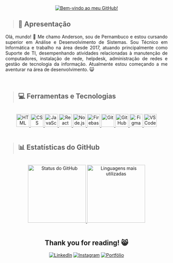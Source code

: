<div align="center">
  <a href="https://github.com/andypeas"><img src="https://readme-typing-svg.herokuapp.com?font=Fira+Code&weight=500&size=30&duration=4000&pause=500&color=8E42F7&center=true&width=500&lines=Bem-vindo+ao+meu+GitHub!;Welcome+to+my+GitHub+page!" alt="Bem-vindo ao meu GitHub!"/></a> 
</div>

> ## 💬 Apresentação
<p align="justify"> Olá, mundo! 👋 Me chamo Anderson, sou de Pernambuco e estou cursando superior em Análise e Desenvolvimento de Sistemas. Sou Técnico em Informática e trabalho na área desde 2017, atuando principalmente como Suporte de TI, desempenhando atividades relacionadas à manutenção de computadores, instalação de rede, helpdesk, administração de redes e gestão de tecnologia da informação. Atualmente estou começando a me aventurar na área de desenvolvimento. 😺 </p>
<br>

> ## 💻 Ferramentas e Tecnologias
<br>
<!--- ícones disponíveis em https://devicon.dev/ -->
<div align="center">
  <a href="https://github.com/andypeas">
    <img src="https://cdn.jsdelivr.net/gh/devicons/devicon/icons/html5/html5-original.svg" alt="HTML" title="HTML" width="40" height="40"/> <img src="https://cdn.jsdelivr.net/gh/devicons/devicon/icons/css3/css3-original.svg" alt="CSS" title="CSS" width="40" height="40"/> <img src="https://cdn.jsdelivr.net/gh/devicons/devicon/icons/javascript/javascript-original.svg" alt="JavaScript" title="JavaScript" width="40" height="40"/> <img src="https://cdn.jsdelivr.net/gh/devicons/devicon/icons/react/react-original.svg" alt="React" title="React" width="40" height="40"/> <img src="https://cdn.jsdelivr.net/gh/devicons/devicon/icons/nodejs/nodejs-original.svg" alt="Node.js" title="Node.js" width="40" height="40"/> <img src="https://cdn.jsdelivr.net/gh/devicons/devicon/icons/firebase/firebase-plain.svg" alt="Firebase" title="Firebase" width="40" height="40"/> <img src="https://cdn.jsdelivr.net/gh/devicons/devicon/icons/git/git-original.svg" alt="Git" title="Git" width="40" height="40"/> <img src="https://cdn.jsdelivr.net/gh/devicons/devicon/icons/github/github-original.svg" alt="GitHub" title="GitHub" width="40" height="40"/> <img src="https://cdn.jsdelivr.net/gh/devicons/devicon/icons/figma/figma-original.svg" alt="Figma" title="Figma" width="40" height="40"/> <img src="https://cdn.jsdelivr.net/gh/devicons/devicon/icons/vscode/vscode-original.svg" alt="VSCode" title="VSCode" width="40" height="40"/>      
  </a>
</div>
<br>

> ## 📊 Estatísticas do GitHub
<br>
<div align="center">
  <a href="https://github.com/andypeas">
    <img src="https://github-readme-stats.vercel.app/api?username=andypeas&show_icons=true&theme=dark&include_all_commits=true&count_private=true" alt="Status do GitHub" height="180em"/>
    <img src="https://github-readme-stats.vercel.app/api/top-langs/?username=andypeas&layout=compact&langs_count=7&theme=dark" alt="Linguagens mais utilizadas" height="180em"/>
  </a> 
</div>
<br>

<div align="center">
  <h2> Thank you for reading! 😸 </h2>
  <a href="https://www.linkedin.com/in/anderson-assunção" target="_blank"><img src="https://img.shields.io/badge/-LinkedIn-%230077B5?style=for-the-badge&logo=linkedin&logoColor=white" alt="LinkedIn"/></a>
  <a href="https://instagram.com/andy_peas" target="_blank"><img src="https://img.shields.io/badge/-Instagram-%23E4405F?style=for-the-badge&logo=instagram&logoColor=white" alt="Instagram"/></a>
  <a href="https://github.com/andypeas" target="_blank"><img src="https://img.shields.io/badge/Portf%C3%B3lio-purple?style=for-the-badge" alt="Portfólio"/></a> 
</div>
